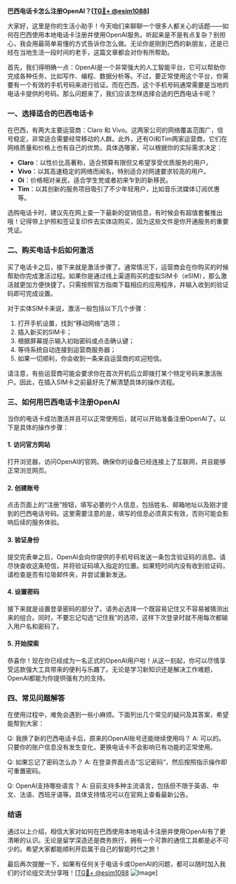 **巴西电话卡怎么注册OpenAI？[[TG💪+ @esim1088](https://t.me/s/esim1088)]**

大家好，这里是你的生活小助手！今天咱们来聊聊一个很多人都关心的话题——如何在巴西使用本地电话卡注册并使用OpenAI服务。听起来是不是有点复杂？别担心，我会用最简单易懂的方式告诉你怎么做。无论你是刚到巴西的新朋友，还是已经在当地生活一段时间的老手，这篇文章都会对你有所帮助。

首先，我们得明确一点：OpenAI是一个非常强大的人工智能平台，它可以帮助你完成各种任务，比如写作、编程、数据分析等。不过，要正常使用这个平台，你需要有一个有效的手机号码来进行验证。而在巴西，这个手机号码通常需要是当地的电话卡提供的号码。那么问题来了，我们应该怎样选择合适的巴西电话卡呢？

### 一、选择适合的巴西电话卡

在巴西，有两大主要运营商：Claro 和 Vivo。这两家公司的网络覆盖范围广，信号稳定，非常适合需要经常移动的人群。此外，还有Oi和Tim两家运营商，它们在网络质量和价格上也有自己的优势。具体选哪家，可以根据你的实际需求决定：

- **Claro**：以性价比高著称，适合预算有限但又希望享受优质服务的用户。
- **Vivo**：以其高速稳定的网络而闻名，特别适合对网速要求较高的用户。
- **Oi**：价格相对亲民，适合学生党或者初来乍到的新移民。
- **Tim**：以其创新的服务项目吸引了不少年轻用户，比如音乐流媒体订阅优惠等。

选购电话卡时，建议先在网上查一下最新的促销信息，有时候会有超值套餐推出哦！记得带上护照和签证复印件去实体店购买，因为这些文件是你开通服务的重要凭证。

### 二、购买电话卡后如何激活

买了电话卡之后，接下来就是激活步骤了。通常情况下，运营商会在你购买的时候帮助你完成激活过程。如果你是通过线上渠道购买的虚拟SIM卡（eSIM），那么激活就更加方便快捷了。只需按照官方指南下载相应的应用程序，并输入收到的验证码即可完成设置。

对于实体SIM卡来说，激活一般包括以下几个步骤：
1. 打开手机设置，找到“移动网络”选项；
2. 插入新买的SIM卡；
3. 根据屏幕提示输入初始密码或点击确认键；
4. 等待系统自动连接到运营商服务器；
5. 如果一切顺利，你会收到一条来自运营商的欢迎短信。

请注意，有些运营商可能会要求你在首次开机后立即拨打某个特定号码来激活账户。因此，在插入SIM卡之前最好先了解清楚具体的操作流程。

### 三、如何用巴西电话卡注册OpenAI

当你的电话卡成功激活并且可以正常使用后，就可以开始准备注册OpenAI了。以下是具体的操作步骤：

#### 1. 访问官方网站
打开浏览器，访问OpenAI的官网。确保你的设备已经连接上了互联网，并且能够正常浏览网页。

#### 2. 创建账号
点击页面上的“注册”按钮，填写必要的个人信息，包括姓名、邮箱地址以及刚才提到的巴西电话号码。这里需要注意的是，填写的信息必须真实有效，否则可能会影响后续的服务体验。

#### 3. 验证身份
提交完表单之后，OpenAI会向你提供的手机号码发送一条包含验证码的消息。请尽快查收这条短信，并将验证码填入指定的位置。如果短时间内没有收到验证码，请检查是否有垃圾邮件夹，并尝试重新发送。

#### 4. 设置密码
接下来就是设置登录密码的部分了。请务必选择一个既容易记住又不容易被猜测出来的组合。同时，不要忘记勾选“记住我”的选项，这样下次登录时就不用每次都输入用户名和密码了。

#### 5. 开始探索
恭喜你！现在你已经成为一名正式的OpenAI用户啦！从这一刻起，你可以尽情享受这款强大工具带来的便利与乐趣了。无论是学习新知识还是解决工作难题，OpenAI都能为你提供强有力的支持。

### 四、常见问题解答

在使用过程中，难免会遇到一些小麻烦。下面列出几个常见的疑问及其答案，希望能帮到大家：

Q: 我换了新的巴西电话卡后，原来的OpenAI账号还能继续使用吗？
A: 可以的。只要你的账户信息没有发生变化，更换电话卡不会影响已有功能的正常使用。

Q: 如果忘记了密码怎么办？
A: 在登录界面点击“忘记密码”，然后按照指示操作即可重置密码。

Q: OpenAI支持哪些语言？
A: 目前支持多种主流语言，包括但不限于英语、中文、法语、西班牙语等。具体支持情况可以在官网上查看最新公告。

### 结语

通过以上介绍，相信大家对如何在巴西使用本地电话卡注册并使用OpenAI有了更清晰的认识。无论是留学深造还是商务旅行，拥有一个可靠的通信工具都是必不可少的。希望大家都能顺利开启属于自己的智能时代之旅！

最后再次提醒一下，如果有任何关于电话卡或OpenAI的问题，都可以随时加入我们的讨论组交流分享哦！[[TG💪+ @esim1088](https://t.me/s/esim1088) ![Image](https://i.postimg.cc/4NQfJmqS/Snipaste-2025-05-13-00-14-12.png)]